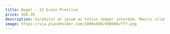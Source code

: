 ```yaml
---
title: Bagel - 12 Grain Preslice
price: $58.39
description: Curabitur at ipsum ac tellus semper interdum. Mauris ullamcorper purus sit amet nulla. Quisque arcu libero, rutrum ac, lobortis vel, dapibus at, diam.
image: https://via.placeholder.com/1000x600/000000/fff.png
---
```

